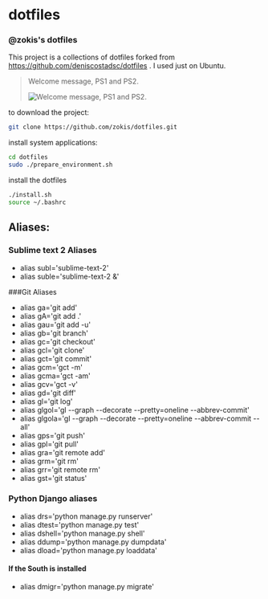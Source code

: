 dotfiles
========

### @zokis's dotfiles

This project is a collections of dotfiles forked from https://github.com/deniscostadsc/dotfiles . I used just on Ubuntu.

> Welcome message, PS1 and PS2.
>
> ![Welcome message, PS1 and PS2.](https://github.com/zokis/dotfiles/raw/master/.terminal.png "Welcome message, PS1 and PS2.")
>

to download the project:

```bash
git clone https://github.com/zokis/dotfiles.git
```

install system applications:
```bash
cd dotfiles
sudo ./prepare_environment.sh
```

install the dotfiles

```bash
./install.sh
source ~/.bashrc
```
## Aliases:
### Sublime text 2 Aliases
* alias subl='sublime-text-2'
* alias suble='sublime-text-2 &'

###Git Aliases
* alias ga='git add'
* alias gA='git add .'
* alias gau='git add -u'
* alias gb='git branch'
* alias gc='git checkout'
* alias gcl='git clone'
* alias gct='git commit'
* alias gcm='gct -m'
* alias gcma='gct -am'
* alias gcv='gct -v'
* alias gd='git diff'
* alias gl='git log'
* alias glgol='gl --graph --decorate --pretty=oneline --abbrev-commit'
* alias glgola='gl --graph --decorate --pretty=oneline --abbrev-commit --all'
* alias gps='git push'
* alias gpl='git pull'
* alias gra='git remote add'
* alias grm='git rm'
* alias grr='git remote rm'
* alias gst='git status'

### Python Django aliases
* alias drs='python manage.py runserver'
* alias dtest='python manage.py test'
* alias dshell='python manage.py shell'
* alias ddump='python manage.py dumpdata'
* alias dload='python manage.py loaddata'
#### If the South is installed
* alias dmigr='python manage.py migrate'